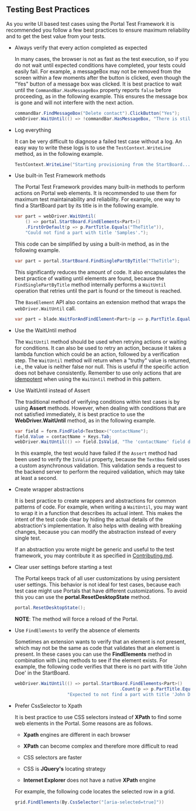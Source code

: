 
<a name="testing-best-practices"></a>
## Testing Best Practices

As you write UI based test cases using the Portal Test Framework it is recommended you follow a few best practices to ensure maximum reliability and to get the best value from your tests.

*  Always verify that every action completed as expected

    In many cases, the browser is not as fast as the test execution, so if you do not wait until expected conditions have completed, your tests could easily fail. For example, a messageBox may not be removed from the screen within a few moments after the button is clicked, even though the "Yes" button of a message box was clicked.   It is best practice to wait until the `CommandBar.HasMessageBox` property reports `false` before proceeding, as in the following example. This ensures the message box is gone and will not interfere with the next action.
    
    ```cs
    commandBar.FindMessageBox("Delete contact").ClickButton("Yes");
    webDriver.WaitUntil(() => !commandBar.HasMessageBox, "There is still a message box in the command bar.");
    ```
*  Log everything

    It can be very difficult to diagnose a failed test case without a log. An easy way to write these logs is to use the `TestContext.WriteLine` method, as in the following example.

    ```cs
    TestContext.WriteLine("Starting provisioning from the StartBoard...");
    ```

*  Use built-in Test Framework methods

    The Portal Test Framework provides many built-in methods to perform actions on Portal web elements.  It is recommended to use them for maximum test maintainability and reliability. For example, one way to find a StartBoard part by its title is in the following example.

    ```cs
    var part = webDriver.WaitUntil(
        () => portal.StartBoard.FindElements<Part>()
        .FirstOrDefault(p => p.PartTitle.Equals("TheTitle")),
        "Could not find a part with title 'Samples'.");
    ```

    This code can be simplified by using a built-in method, as in the following example.

    ```cs
    var part = portal.StartBoard.FindSinglePartByTitle("TheTitle");
    ```

    This significantly reduces the amount of code. It also encapsulates the best practice of waiting until elements are found, because the `FindSinglePartByTitle` method internally performs a `WaitUntil` operation that retries until the part is found or the timeout is reached.

    The `BaseElement` API also contains an extension method that wraps the `webDriver.WaitUntil` call.

    ```cs
    var part = blade.WaitForAndFindElement<Part>(p => p.PartTitle.Equals("TheTitle"));
    ```

* Use the WaitUntil method 

    The `WaitUntil` method should be used when retrying actions or waiting for conditions. It can also be used to retry an action, because it takes a lambda function which could be an action, followed by a verification step.  The `WaitUntil` method will return when a "truthy" value is returned, i.e., the value is neither false nor null.  This is useful if the specific action does not behave consistently.  Remember to use only actions that are [idempotent](portalfx-extensions-glossary-testing.md) when using the  `WaitUntil` method in this pattern.

* Use WaitUntil instead of Assert

    The traditional method of verifying conditions within test cases is by using **Assert** methods. However, when dealing with conditions that are not satisfied immediately, it is best practice to use the  **WebDriver.WaitUntil** method, as in the following example.

    ```cs
    var field = form.FindField<Textbox>("contactName");
    field.Value = contactName + Keys.Tab;
    webDriver.WaitUntil(() => field.IsValid, "The 'contactName' field did not pass validations.");
    ```

    In this example, the test would have failed if the `Assert` method had been used to verify the `IsValid` property,
     because the `TextBox` field uses a custom asynchronous validation.  This validation sends a request to the backend server to perform the required validation, which may take at least a second.

*  Create wrapper abstractions

    It is best practice to create wrappers and abstractions for common patterns of code. For example, when writing a `WaitUntil`, you may want to wrap it in a function that describes its actual intent.  This makes the intent of the  test code clear by hiding the actual details of  the abstraction's implementation.  It also helps with dealing with breaking changes, because you can modify the abstraction instead of every single test.  

    If an abstraction you wrote might be generic and useful to the test framework, you may contribute it as specified in [Contributing.md](Contributing.md).

* Clear user settings before starting a test

    The Portal keeps track of all user customizations by using persistent user settings. This behavior is not ideal for test cases, because each test case might use Portals that have different customizations. To avoid this you can use the **portal.ResetDesktopState** method. 
    
    ```cs
    portal.ResetDesktopState();
    ```

    **NOTE**: The method will force a reload of the Portal.

* Use `FindElements` to verify the absence of elements

    Sometimes an extension wants to verify that an element is not present, which may not be the same as code that validates  that an element is present.   In these cases you can use the **FindElements** method in combination with Linq methods to see if the element exists. For example, the following code verifies that there is no part with title 'John Doe' in the StartBoard.

    ```cs
    webDriver.WaitUntil(() => portal.StartBoard.FindElements<Part>()
                                            .Count(p => p.PartTitle.Equals("John Doe")) == 0,
                        "Expected to not find a part with title 'John Doe' in the StartBoard");
    ```

* Prefer CssSelector to Xpath

    It is best practice to use CSS selectors instead of **XPath** to find some web elements in the Portal. Some reasons are as follows.
    
    * **Xpath** engines are different in each browser

    * **XPath** can become complex and therefore more difficult to read

    * CSS selectors are faster

    * CSS is **JQuery's** locating strategy

    * **Internet Explorer** does not have a native **XPath** engine

    For example, the following code locates the selected row in a grid.

    ```cs
    grid.FindElements(By.CssSelector("[aria-selected=true]"))
    ```

